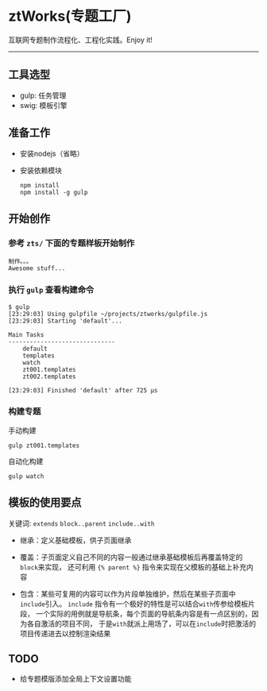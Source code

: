 # ztWorks(专题工厂)

互联网专题制作流程化、工程化实践。Enjoy it!

---

## 工具选型

- gulp: 任务管理
- swig: 模板引擎

## 准备工作

- 安装nodejs（省略）

- 安装依赖模块

  ```
  npm install
  npm install -g gulp
  ```

## 开始创作

### 参考 `zts/` 下面的专题样板开始制作

```
制作。。。
Awesome stuff...
```

### 执行 `gulp` 查看构建命令


    $ gulp
    [23:29:03] Using gulpfile ~/projects/ztworks/gulpfile.js
    [23:29:03] Starting 'default'...

    Main Tasks
    ------------------------------
        default
        templates
        watch
        zt001.templates
        zt002.templates

    [23:29:03] Finished 'default' after 725 μs

### 构建专题

手动构建

```
gulp zt001.templates
```

自动化构建

```
gulp watch
```

## 模板的使用要点

关键词: `extends` `block..parent` `include..with`

- 继承：定义基础模板，供子页面继承

- 覆盖：子页面定义自己不同的内容一般通过继承基础模板后再覆盖特定的`block`来实现，
  还可利用 `{% parent %}` 指令来实现在父模板的基础上补充内容

- 包含：某些可复用的内容可以作为片段单独维护，然后在某些子页面中`include`引入。
  `include` 指令有一个极好的特性是可以结合`with`传参给模板片段，
  一个实际的用例就是导航条，每个页面的导航条内容是有一点区别的，因为各自激活的项目不同，
  于是`with`就派上用场了，可以在`include`时把激活的项目传递进去以控制渲染结果


## TODO

- 给专题模版添加全局上下文设置功能
